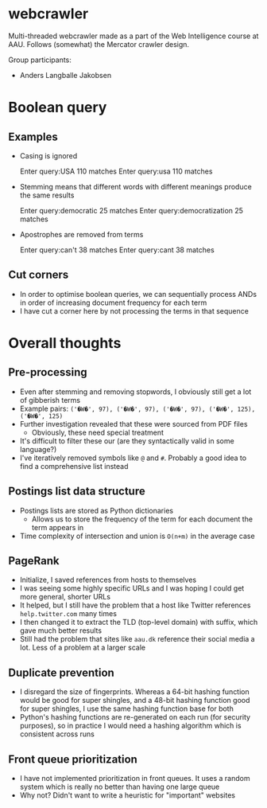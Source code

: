 # webcrawler
Multi-threaded webcrawler made as a part of the Web Intelligence course at AAU. Follows (somewhat) the Mercator crawler design.

Group participants:
* Anders Langballe Jakobsen

# Boolean query
## Examples
* Casing is ignored


    Enter query:USA
    110 matches
    Enter query:usa
    110 matches
* Stemming means that different words with different meanings produce the same results


    Enter query:democratic
    25 matches
    Enter query:democratization
    25 matches

* Apostrophes are removed from terms


    Enter query:can't
    38 matches
    Enter query:cant
    38 matches

## Cut corners
- In order to optimise boolean queries, we can sequentially process ANDs in order of increasing document frequency for each term
- I have cut a corner here by not processing the terms in that sequence


# Overall thoughts
## Pre-processing
- Even after stemming and removing stopwords, I obviously still get a lot of gibberish terms
- Example pairs: `('�W�', 97), ('�W�', 97), ('�W�', 97), ('�W�', 125), ('�W�', 125)`
- Further investigation revealed that these were sourced from PDF files
  - Obviously, these need special treatment
- It's difficult to filter these our (are they syntactically valid in some language?)
- I've iteratively removed symbols like `@` and `#`. Probably a good idea to find a comprehensive list instead

## Postings list data structure
- Postings lists are stored as Python dictionaries
  - Allows us to store the frequency of the term for each document the term appears in
- Time complexity of intersection and union is `O(n+m)` in the average case

## PageRank
- Initialize, I saved references from hosts to themselves
- I was seeing some highly specific URLs and I was hoping I could get more general, shorter URLs
- It helped, but I still have the problem that a host like Twitter references `help.twitter.com` many times
- I then changed it to extract the TLD (top-level domain) with suffix, which gave much better results
- Still had the problem that sites like `aau.dk` reference their social media a lot. Less of a problem at a larger scale

## Duplicate prevention
- I disregard the size of fingerprints. Whereas a 64-bit hashing function would be good for super shingles, and a 48-bit
hashing function good for super shingles, I use the same hashing function base for both 
- Python's hashing functions are re-generated on each run (for security purposes), so in practice I would need a hashing
algorithm which is consistent across runs

## Front queue prioritization
- I have not implemented prioritization in front queues. It uses a random system which is really no better than having
one large queue
- Why not? Didn't want to write a heuristic for "important" websites